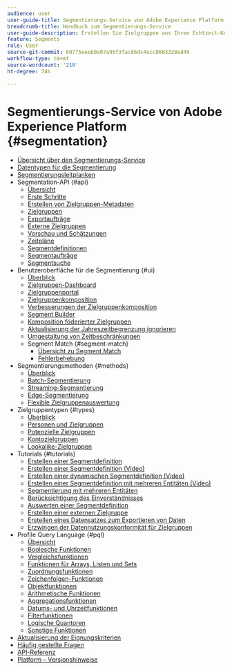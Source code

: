 ```yaml
---
audience: user
user-guide-title: Segmentierungs-Service von Adobe Experience Platform
breadcrumb-title: Handbuch zum Segmentierungs-Service
user-guide-description: Erstellen Sie Zielgruppen aus Ihren Echtzeit-Kundenprofildaten mithilfe von in Adobe Experience Platform generierten Segmentdefinitionen oder externen Quellen.
feature: Segments
role: User
source-git-commit: 60775eeeb0a07a95f3fac86dc4ecc8603328ed49
workflow-type: tm+mt
source-wordcount: '210'
ht-degree: 74%

---
```



# Segmentierungs-Service von Adobe Experience Platform {#segmentation}

- [Übersicht über den Segmentierungs-Service](home.md)
- [Datentypen für die Segmentierung](data-types.md)
- [Segmentierungsleitplanken](https://experienceleague.adobe.com/docs/experience-platform/profile/guardrails.html#segmentation-guardrails)
- Segmentation-API {#api}
   - [Übersicht](api/overview.md)
   - [Erste Schritte](api/getting-started.md)
   - [Erstellen von Zielgruppen-Metadaten](api/create-audience.md)
   - [Zielgruppen](api/audiences.md)
   - [Exportaufträge](api/export-jobs.md)
   - [Externe Zielgruppen](api/external-audiences.md)
   - [Vorschau und Schätzungen](api/previews-and-estimates.md)
   - [Zeitpläne](api/schedules.md)
   - [Segmentdefinitionen](api/segment-definitions.md)
   - [Segmentaufträge](api/segment-jobs.md)
   - [Segmentsuche](api/segment-search.md)
- Benutzeroberfläche für die Segmentierung {#ui}
   - [Überblick](ui/overview.md)
   - [Zielgruppen-Dashboard](ui/audience-dashboard.md)
   - [Zielgruppenportal](ui/audience-portal.md)
   - [Zielgruppenkomposition](ui/audience-composition.md)
   - [Verbesserungen der Zielgruppenkomposition](ui/composition-enhancements.md)
   - [Segment Builder](ui/segment-builder.md)
   - [Komposition föderierter Zielgruppen](https://experienceleague.adobe.com/de/docs/federated-audience-composition/using/home)
   - [Aktualisierung der Jahreszeitbegrenzung ignorieren](ui/ignore-year.md)
   - [Umgestaltung von Zeitbeschränkungen](ui/segment-refactoring.md)
   - Segment Match {#segment-match}
      - [Übersicht zu Segment Match](ui/segment-match/overview.md)
      - [Fehlerbehebung](ui/segment-match/troubleshooting.md)
- Segmentierungsmethoden {#methods}
   - [Überblick](methods/overview.md)
   - [Batch-Segmentierung](methods/batch-segmentation.md)
   - [Streaming-Segmentierung &#x200B;](methods/streaming-segmentation.md)
   - [Edge-Segmentierung](methods/edge-segmentation.md)
   - [Flexible Zielgruppenauswertung](methods/flexible-audience-evaluation.md)
- Zielgruppentypen {#types}
   - [Überblick](types/overview.md)
   - [Personen und Zielgruppen](types/people-audiences.md)
   - [Potenzielle Zielgruppen](types/prospect-audiences.md)
   - [Kontozielgruppen](types/account-audiences.md)
   - [Lookalike-Zielgruppen](types/lookalike-audiences.md)
- Tutorials {#tutorials}
   - [Erstellen einer Segmentdefinition](tutorials/create-a-segment.md)
   - [Erstellen einer Segmentdefinition (Video)](video/create-segment.md)
   - [Erstellen einer dynamischen Segmentdefinition (Video)](video/create-a-dynamic-segment.md)
   - [Erstellen einer Segmentdefinition mit mehreren Entitäten (Video)](video/create-multi-entity-segments.md)
   - [Segmentierung mit mehreren Entitäten](tutorials/multi-entity-segmentation.md)
   - [Berücksichtigung des Einverständnisses](tutorials/consents.md)
   - [Auswerten einer Segmentdefinition](tutorials/evaluate-a-segment.md)
   - [Erstellen einer externen Zielgruppe](tutorials/create-external-audience.md)
   - [Erstellen eines Datensatzes zum Exportieren von Daten](tutorials/create-dataset-export-segment.md)
   - [Erzwingen der Datennutzungskonformität für Zielgruppen](tutorials/governance.md)
- Profile Query Language {#pql}
   - [Übersicht](pql/overview.md)
   - [Boolesche Funktionen](pql/boolean-functions.md)
   - [Vergleichsfunktionen](pql/comparison-functions.md)
   - [Funktionen für Arrays, Listen und Sets](pql/array-functions.md)
   - [Zuordnungsfunktionen](pql/map-functions.md)
   - [Zeichenfolgen-Funktionen](pql/string-functions.md)
   - [Objektfunktionen](pql/object-functions.md)
   - [Arithmetische Funktionen](pql/arithmetic-functions.md)
   - [Aggregationsfunktionen](pql/aggregation-functions.md)
   - [Datums- und Uhrzeitfunktionen](pql/datetime-functions.md)
   - [Filterfunktionen](pql/filter-functions.md)
   - [Logische Quantoren](pql/logical-quantifiers.md)
   - [Sonstige Funktionen](pql/misc-functions.md)
- [Aktualisierung der Eignungskriterien](./eligibility-criteria-update.md)
- [Häufig gestellte Fragen](./faq.md)
- [API-Referenz](https://www.adobe.io/experience-platform-apis/references/segmentation/)
- [Platform – Versionshinweise](https://experienceleague.adobe.com/de/docs/experience-platform/release-notes/latest)